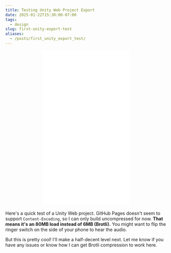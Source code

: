 ```yaml
---
title: Testing Unity Web Project Export
date: 2025-01-22T15:30:00-07:00
tags:
  - design
slug: first-unity-export-test
aliases:
  - /posts/first_unity_export_test/
---
```


<div style="display:flex; justify-content:center; margin-bottom:20px; overflow:hidden;">
  <iframe
    src="/unity-project/index.html"
    width="270"
    height="480"
    frameborder="0"
    scrolling="no"
    allowfullscreen>
  </iframe>
</div>


Here's a quick test of a Unity Web project. GitHub Pages doesn't seem to support `Content-Encoding`, so I can only build uncompressed for now. **That means it's an 80MB load instead of 6MB (Brotli).** You might want to flip the ringer switch on the side of your phone to hear the audio.


But this is pretty cool! I'll make a half-decent level next. Let me know if you have any issues or know how I can get Brotli compression to work here.
